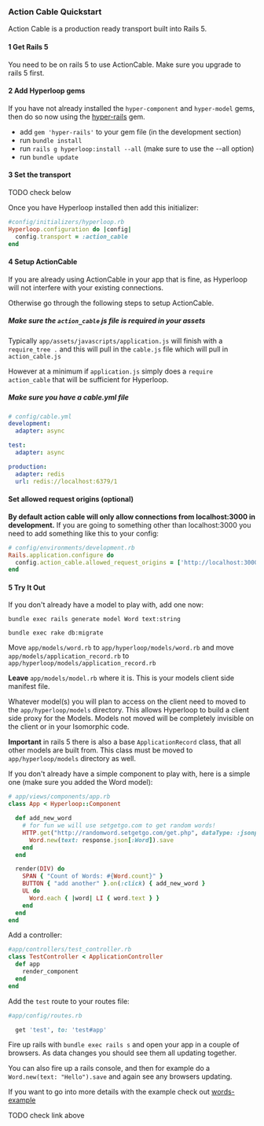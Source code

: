 ### Action Cable Quickstart

Action Cable is a production ready transport built into Rails 5.

#### 1 Get Rails 5

You need to be on rails 5 to use ActionCable.  Make sure you upgrade to rails 5 first.

#### 2 Add Hyperloop gems

If you have not already installed the `hyper-component` and `hyper-model` gems, then do so now using the [hyper-rails](https://github.com/ruby-hyperloop/hyper-rails) gem.

- add `gem 'hyper-rails'` to your gem file (in the development section)
- run `bundle install`
- run `rails g hyperloop:install --all` (make sure to use the --all option)
- run `bundle update`

#### 3 Set the transport

TODO check below

Once you have Hyperloop installed then add this initializer:
```ruby
#config/initializers/hyperloop.rb
Hyperloop.configuration do |config|
  config.transport = :action_cable
end
```

#### 4 Setup ActionCable

If you are already using ActionCable in your app that is fine, as Hyperloop will not interfere with your existing connections.

Otherwise go through the following steps to setup ActionCable.

##### Make sure the `action_cable` js file is required in your assets

Typically `app/assets/javascripts/application.js` will finish with a `require_tree .` and this will pull in the `cable.js` file which will pull in `action_cable.js`

However at a minimum if `application.js` simply does a `require action_cable` that will be sufficient for Hyperloop.

##### Make sure you have a cable.yml file

```yml
# config/cable.yml
development:
  adapter: async

test:
  adapter: async

production:
  adapter: redis
  url: redis://localhost:6379/1
```

#### Set allowed request origins (optional)

**By default action cable will only allow connections from localhost:3000 in development.**  If you are going to something other than localhost:3000 you need to add something like this to your config:

```ruby
# config/environments/development.rb
Rails.application.configure do
  config.action_cable.allowed_request_origins = ['http://localhost:3000', 'http://localhost:5000']
end
```

#### 5 Try It Out  

If you don't already have a model to play with, add one now:

`bundle exec rails generate model Word text:string`

`bundle exec rake db:migrate`

Move `app/models/word.rb` to `app/hyperloop/models/word.rb` and move
`app/models/application_record.rb` to `app/hyperloop/models/application_record.rb`

**Leave** `app/models/model.rb` where it is.  This is your models client side manifest file.

Whatever model(s) you will plan to access on the client need to moved to the `app/hyperloop/models` directory.  This allows Hyperloop to build a client side proxy for the Models.  Models not moved will be completely invisible on the client or in your Isomorphic code.

**Important** in rails 5 there is also a base `ApplicationRecord` class, that all other models are built from.  This class must be moved to `app/hyperloop/models` directory as well.

If you don't already have a simple component to play with,  here is a simple one (make sure you added the Word model):

```ruby
# app/views/components/app.rb
class App < Hyperloop::Component

  def add_new_word
    # for fun we will use setgetgo.com to get random words!
    HTTP.get("http://randomword.setgetgo.com/get.php", dataType: :jsonp) do |response|
      Word.new(text: response.json[:Word]).save
    end
  end

  render(DIV) do
    SPAN { "Count of Words: #{Word.count}" }
    BUTTON { "add another" }.on(:click) { add_new_word }
    UL do
      Word.each { |word| LI { word.text } }
    end
  end
end
```

Add a controller:

```ruby
#app/controllers/test_controller.rb
class TestController < ApplicationController
  def app
    render_component
  end
end
```

Add the `test` route to your routes file:

```ruby
#app/config/routes.rb

  get 'test', to: 'test#app'

```

Fire up rails with `bundle exec rails s` and open your app in a couple of browsers.  As data changes you should see them all updating together.

You can also fire up a rails console, and then for example do a `Word.new(text: "Hello").save` and again see any browsers updating.

If you want to go into more details with the example check out [words-example](/docs/words-example.md)

TODO check link above
